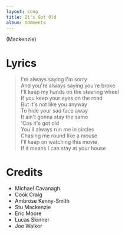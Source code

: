 ```yaml
---
layout: song
title: It's Got Old
album: Oddments
---
```


(Mackenzie)

# Lyrics

> I'm always saying I'm sorry  
> And you're always saying you're broke  
> I'll keep my hands on the steering wheel  
> If you keep your eyes on the road  
> But it's not like you anyway  
> To hide your sad face away  
> It ain't gonna stay the same  
> 'Cos it's got old  
> You'll always run me in circles  
> Chasing me round like a mouse  
> I'll keep on watching this movie  
> If it means I can stay at your house  

# Credits

* Michael Cavanagh
* Cook Craig
* Ambrose Kenny-Smith
* Stu Mackenzie
* Eric Moore
* Lucas Skinner
* Joe Walker
